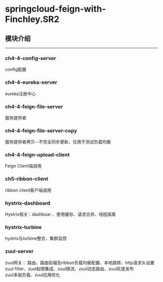 # springcloud-feign-with-Finchley.SR2

## 模块介绍
----------------

  ### ch4-4-config-server <br>
  config配置
  
  ### ch4-4-eureka-server <br>
  eureka注册中心
  
  ### ch4-4-feign-file-server <br>
  服务提供者
  
  ### ch4-4-feign-file-server-copy<br>
  服务提供者拷贝--不完全同步更新，仅用于测试负载均衡
  
  ### ch4-4-feign-upload-client<br>
  Feign Client端调用
  
  ### ch5-ribbon-client<br>
  ribbon client客户端调用
  
  ### hystrix-dashboard<br>
  Hystrix相关：dashboar 、使用缓存、请求合并、线程隔离
  
  ### hystrix-turbine<br>
  hystrix与turbine整合，集群监控
  
  ### zuul-server
  zuul网关：
        路由、路由前缀及ribbon负载均衡配置、本地跳转、http请求头设置 <br> 
        zuul filter、zuul权限集成、zuul限流、zuul动态路由、zuul灰度发布 <br> 
        zuul多层负载、zuul应用优化 <br> 
  
  
  
